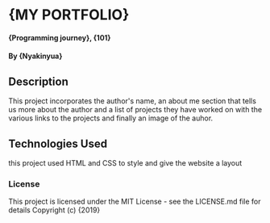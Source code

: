 # {MY PORTFOLIO}
#### {Programming journey}, {101}
#### By **{Nyakinyua}**
## Description
This project incorporates the author's name, an about me section that tells us more about the author and a list of projects they have worked on with the various links to the projects and finally an image of the auhor.
## Technologies Used
this project used HTML and CSS to style and give the website a layout

### License
This project is licensed under the MIT License - see the LICENSE.md file for details
Copyright (c) {2019} 

 
